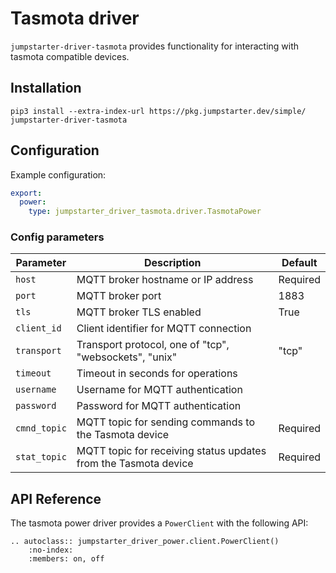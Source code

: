 # Tasmota driver

`jumpstarter-driver-tasmota` provides functionality for interacting with tasmota compatible devices.

## Installation

```shell
pip3 install --extra-index-url https://pkg.jumpstarter.dev/simple/ jumpstarter-driver-tasmota
```

## Configuration

Example configuration:

```yaml
export:
  power:
    type: jumpstarter_driver_tasmota.driver.TasmotaPower
```

### Config parameters

| Parameter    | Description                                                     | Default  |
|--------------|-----------------------------------------------------------------|----------|
| `host`       | MQTT broker hostname or IP address                              | Required |
| `port`       | MQTT broker port                                                | 1883     |
| `tls`        | MQTT broker TLS enabled                                         | True     |
| `client_id`  | Client identifier for MQTT connection                           |          |
| `transport`  | Transport protocol, one of "tcp", "websockets", "unix"          | "tcp"    |
| `timeout`    | Timeout in seconds for operations                               |          |
| `username`   | Username for MQTT authentication                                |          |
| `password`   | Password for MQTT authentication                                |          |
| `cmnd_topic` | MQTT topic for sending commands to the Tasmota device           | Required |
| `stat_topic` | MQTT topic for receiving status updates from the Tasmota device | Required |

## API Reference

The tasmota power driver provides a `PowerClient` with the following API:

```{eval-rst}
.. autoclass:: jumpstarter_driver_power.client.PowerClient()
    :no-index:
    :members: on, off
```
